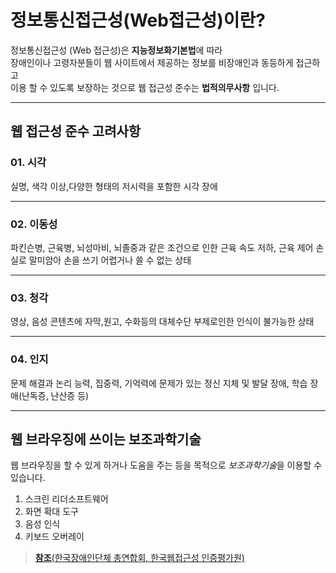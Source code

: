 # 정보통신접근성(Web접근성)이란?

정보통신접근성 (Web 접근성)은 **지능정보화기본법**에 따라<br>
장애인이나 고령자분들이 웹 사이트에서 제공하는 
정보를 비장애인과 동등하게 접근하고<br> 이용 할 수 있도록 보장하는 것으로 
웹 접근성 준수는 **법적의무사항** 입니다.

---

## 웹 접근성 준수 고려사항 <br>

### 01. 시각 <br>
실명, 색각 이상,다양한 형태의 저시력을 포함한 시각 장애

---

### 02. 이동성 <br>
파킨슨병, 근육병, 뇌성마비, 뇌졸중과 같은 조건으로 인한 근육 속도 저하,
근육 제어 손실로 말미암아 손을 쓰기 어렵거나 쓸 수 없는 상태

---

### 03. 청각 <br>
영상, 음성 콘텐츠에 자막,원고, 수화등의 대체수단 부제로인한 인식이 불가능한 상태

---

### 04. 인지 <br>
문제 해결과 논리 능력, 집중력, 기억력에 문제가 있는 정신 지체 및 발달 장애, 학습 장애(난독증, 난산증 등)

---

## 웹 브라우징에 쓰이는 보조과학기술
웹 브라우징을 할 수 있게 하거나 도움을 주는 등을 목적으로 *보조과학기술*을 이용할 수 있습니다.

1. 스크린 리더소프트웨어
2. 화면 확대 도구
3. 음성 인식
4. 키보드 오버레이

>[**참조**(한국장애인단체 총연합회, 한국웹접근성 인증평가원)](http://www.wa.or.kr/m1/sub1.asp)
